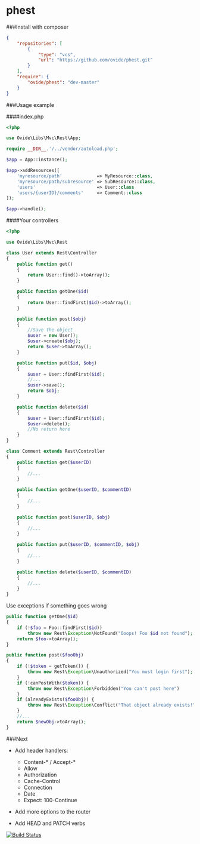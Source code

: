 phest 
=====



###Install with composer

```json
{
    "repositories": [
        {
            "type": "vcs",
            "url": "https://github.com/ovide/phest.git"
        }
    ],
    "require": {
        "ovide/phest": "dev-master"
    }
}
```

###Usage example

####index.php
```php
<?php

use Ovide\Libs\Mvc\Rest\App;

require __DIR__.'/../vendor/autoload.php';

$app = App::instance();

$app->addResources([
    'myresource/path'             => MyResource::class,
    'myresource/path/subresource' => SubResource::class,
    'users'                       => User::class
    'users/{userID}/comments'     => Comment::class
]);

$app->handle();
```


####Your controllers
```php
<?php

use Ovide\Libs\Mvc\Rest

class User extends Rest\Controller
{
    public function get()
    {
        return User::find()->toArray();
    }

    public function getOne($id)
    {
        return User::findFirst($id)->toArray();
    }

    public function post($obj)
    {
        //Save the object
        $user = new User();
        $user->create($obj);
        return $user->toArray();
    }

    public function put($id, $obj)
    {
        $user = User::findFirst($id);
        //...
        $user->save();
        return $obj;
    }

    public function delete($id)
    {
        $user = User::findFirst($id);
        $user->delete();
        //No return here
    }
}

class Comment extends Rest\Controller
{
    public function get($userID)
    {
        //...
    }

    public function getOne($userID, $commentID)
    {
        //...
    }

    public function post($userID, $obj)
    {
        //...
    }

    public function put($userID, $commentID, $obj)
    {
        //...
    }

    public function delete($userID, $commentID)
    {
        //...
    }
}
```

Use exceptions if something goes wrong

```php
public function getOne($id)
{
    if (!$foo = Foo::findFirst($id))
        throw new Rest\Exception\NotFound("Ooops! Foo $id not found");
    return $foo->toArray();
}

public function post($fooObj)
{
    if (!$token = getToken()) {
        throw new Rest\Exception\Unauthorized("You must login first");
    }
    if (!canPostWith($token)) {
        throw new Rest\Exception\Forbidden("You can't post here")
    }
    if (alreadyExists($fooObj)) {
        throw new Rest\Exception\Conflict("That object already exists!")
    }
    //...
    return $newObj->toArray();
}
```
###Next

- Add header handlers:
  - Content-* / Accept-*
  - Allow
  - Authorization
  - Cache-Control
  - Connection
  - Date
  - Expect: 100-Continue

- Add more options to the router
- Add HEAD and PATCH verbs



[![Build Status](https://travis-ci.org/ovide/phest.svg?branch=master)](https://travis-ci.org/ovide/phest)
